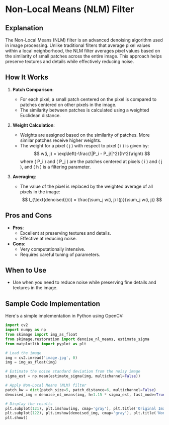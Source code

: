 
# Non-Local Means (NLM) Filter

## Explanation
The Non-Local Means (NLM) filter is an advanced denoising algorithm used in image processing. Unlike traditional filters that average pixel values within a local neighborhood, the NLM filter averages pixel values based on the similarity of small patches across the entire image. This approach helps preserve textures and details while effectively reducing noise.

## How It Works

1. **Patch Comparison**:
   - For each pixel, a small patch centered on the pixel is compared to patches centered on other pixels in the image.
   - The similarity between patches is calculated using a weighted Euclidean distance.

2. **Weight Calculation**:
   - Weights are assigned based on the similarity of patches. More similar patches receive higher weights.
   - The weight for a pixel \( j \) with respect to pixel \( i \) is given by:
     $$
     w(i, j) = \exp\left(-\frac{\|P_i - P_j\|^2}{h^2}\right)
     $$
     where \( P_i \) and \( P_j \) are the patches centered at pixels \( i \) and \( j \), and \( h \) is a filtering parameter.

3. **Averaging**:
   - The value of the pixel is replaced by the weighted average of all pixels in the image:
     $$
     I_{\text{denoised}}(i) = \frac{\sum_j w(i, j) I(j)}{\sum_j w(i, j)}
     $$

## Pros and Cons
- **Pros**:
  - Excellent at preserving textures and details.
  - Effective at reducing noise.
- **Cons**:
  - Very computationally intensive.
  - Requires careful tuning of parameters.

## When to Use
- Use when you need to reduce noise while preserving fine details and textures in the image.

## Sample Code Implementation

Here's a simple implementation in Python using OpenCV:

```python
import cv2
import numpy as np
from skimage import img_as_float
from skimage.restoration import denoise_nl_means, estimate_sigma
from matplotlib import pyplot as plt

# Load the image
img = cv2.imread('image.jpg', 0)
img = img_as_float(img)

# Estimate the noise standard deviation from the noisy image
sigma_est = np.mean(estimate_sigma(img, multichannel=False))

# Apply Non-Local Means (NLM) filter
patch_kw = dict(patch_size=5, patch_distance=6, multichannel=False)
denoised_img = denoise_nl_means(img, h=1.15 * sigma_est, fast_mode=True, **patch_kw)

# Display the results
plt.subplot(121), plt.imshow(img, cmap='gray'), plt.title('Original Image')
plt.subplot(122), plt.imshow(denoised_img, cmap='gray'), plt.title('Non-Local Means Denoising')
plt.show()
